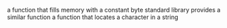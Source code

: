 a function that fills memory with a constant byte
standard library provides a similar function
a function that locates a character in a string
